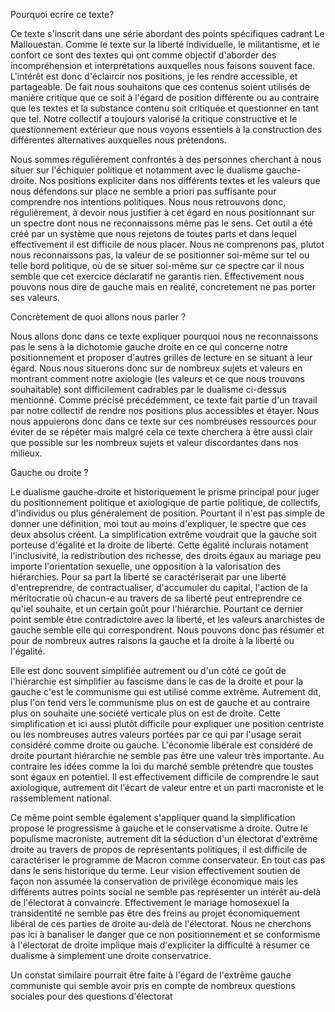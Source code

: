 Pourquoi ecrire ce texte? 

Ce texte s'inscrit dans une série abordant des points spécifiques cadrant Le Mallouestan. Comme le texte sur la liberté individuelle, le militantisme, et le confort ce sont des textes qui ont comme objectif d'aborder des incompréhension et interprétations auxquelles nous faisons souvent face. L'intérêt est donc d'éclaircir nos positions, je les rendre accessible, et partageable. De fait nous souhaitons que ces contenus soient utilisés de manière critique que ce soit à l'égard de position différente ou au contraire que les textes et la substance contenu soit critiquée et questionner en tant que tel. Notre collectif a toujours valorisé la critique constructive et le questionnement extérieur que nous voyons essentiels à la construction des différentes alternatives auxquelles nous prétendons.

Nous sommes régulièrement confrontés à des personnes cherchant à nous situer sur l'échiquier politique et notamment avec le dualisme gauche-droite. Nos positions expliciter dans nos différents textes et les valeurs que nous défendons sur place ne semble a priori pas suffisante pour comprendre nos intentions politiques. Nous nous retrouvons donc, régulièrement, à devoir nous justifier à cet égard en nous positionnant sur un spectre dont nous ne reconnaissons même pas le sens. Cet outil a été créé par un système que nous rejetons de toutes parts et dans lequel effectivement il est difficile de nous placer. Nous ne comprenons pas, plutot nous reconnaissons pas, la valeur de se positionner soi-même sur tel ou telle bord politique, où de se situer soi-même sur ce spectre car il nous semble que cet exercice déclaratif ne garantis rien. Effectivement nous pouvons nous dire de gauche mais en réalité, concretement ne pas porter ses valeurs. 

Concrètement de quoi allons nous parler ? 

Nous allons donc dans ce texte expliquer pourquoi nous ne reconnaissons pas le sens à la dichotomie gauche droite en ce qui concerne notre positionnement et proposer d'autres grilles de lecture en se situant à leur égard. Nous nous situerons donc sur de nombreux sujets et valeurs en montrant comment notre axiologie (les valeurs et ce que nous trouvons souhaitable) sont difficilement cadrables par le dualisme ci-dessus mentionné. Comme précisé précédemment, ce texte fait partie d'un travail par notre collectif de rendre nos positions plus accessibles et étayer. Nous nous appuierons donc dans ce texte sur ces nombreuses ressources pour éviter de se répéter mais malgré cela ce texte cherchera à être aussi clair que possible sur les nombreux sujets et valeur discordantes dans nos milieux. 

Gauche ou droite ? 

Le dualisme gauche-droite et historiquement le prisme principal pour juger du positionnement politique et axiologique de partie politique, de collectifs, d'individus ou plus généralement de position. Pourtant il n'est pas simple de donner une définition, moi tout au moins d'expliquer, le spectre que ces deux absolus créent. La simplification extrême voudrait que la gauche soit porteuse d'égalité et la droite de liberté. Cette égalité inclurais notament l'inclusivité, la redistribution des richesse, des droits égaux au mariage peu importe l'orientation sexuelle, une opposition à la valorisation des hiérarchies. Pour sa part la liberté se caractériserait par une liberté d'entreprendre, de contractualiser, d'accumuler du capital, l'action de la méritocratie où chacun-e au travers de sa liberté peut entreprendre ce qu'iel souhaite, et un certain goût pour l'hiérarchie. Pourtant ce dernier point semble être contradictoire avec la liberté, et les valeurs anarchistes de gauche semble elle qui correspondrent. Nous pouvons donc pas résumer et pour de nombreux autres raisons la gauche et la droite à la liberté ou l'égalité. 

Elle est donc souvent simplifiée autrement ou d'un côté ce goût de l'hiérarchie est simplifier au fascisme dans le cas de la droite et pour la gauche c'est le communisme qui est utilisé comme extrême. Autrement dit, plus l'on tend vers le communisme plus on est de gauche et au contraire plus on souhaite une société verticale plus on est de droite. Cette simplification et ici aussi plutôt difficile pour expliquer une position centriste ou les nombreuses autres valeurs portées par ce qui par l'usage serait considéré comme droite ou gauche. L'économie libérale est considéré de droite pourtant hiérarchie ne semble pas être une valeur très importante. Au contraire les idées comme la loi du marché semble prétendre que toustes sont égaux en potentiel. Il est effectivement difficile de comprendre le saut axiologique, autrement dit l'écart de valeur entre et un parti macroniste et le rassemblement national. 

Ce même point semble également s'appliquer quand la simplification propose le progressisme à gauche et le conservatisme à droite. Outre le populisme macroniste, autrement dit la séduction d'un électorat d'extrême droite au travers de propos de représentants politiques, il est difficile de caractériser le programme de Macron comme conservateur. En tout cas pas dans le sens historique du terme. Leur vision effectivement soutien de façon non assumée la conservation de privilège économique mais les différents autres points social ne semble pas représenter un intérêt au-delà de l'électorat à convaincre. Effectivement le mariage homosexuel la transidentité ne semble pas être des freins au projet économiquement libéral de ces parties de droite au-delà de l'électorat. Nous ne cherchons pas ici à banaliser le danger que ce non positionnement et se conformisme à l'électorat de droite implique mais d'expliciter la difficulté à résumer ce dualisme à simplement une droite conservatrice. 

Un constat similaire pourrait être faite à l'égard de l'extrême gauche communiste qui semble avoir pris en compte de nombreux questions sociales pour des questions d'électorat

